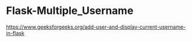 # Flask-Multiple_Username
https://www.geeksforgeeks.org/add-user-and-display-current-username-in-flask

